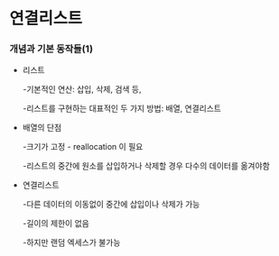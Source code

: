 # 연결리스트

### 개념과 기본 동작들(1)

* 리스트

  -기본적인 연산: 삽입, 삭제, 검색 등,

  -리스트를 구현하는 대표적인 두 가지 방법: 배열, 연결리스트

* 배열의 단점

  -크기가 고정 - reallocation 이 필요

  -리스트의 중간에 원소를 삽입하거나 삭제할 경우 다수의 데이터를 옮겨야함

* 연결리스트

  -다른 데이터의 이동없이 중간에 삽입이나 삭제가 가능

  -길이의 제한이 없음

  -하지만 랜덤 엑세스가 불가능

## 

